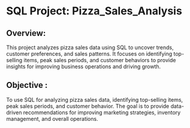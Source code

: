 # SQL Project: Pizza_Sales_Analysis

## Overview:

This project analyzes pizza sales data using SQL to uncover trends, customer preferences, and sales patterns. It focuses on identifying top-selling items, peak sales periods, and customer behaviors to provide insights for improving business operations and driving growth.

## Objective :

To use SQL for analyzing pizza sales data, identifying top-selling items, peak sales periods, and customer behavior. The goal is to provide data-driven recommendations for improving marketing strategies, inventory management, and overall operations.

